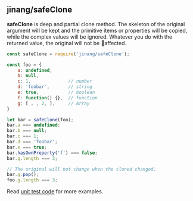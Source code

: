 ##	jinang/safeClone

__safeClone__ is deep and partial clone method. The skeleton of the original argument will be kept and the primitive items or properties will be copied, while the complex values will be ignored. Whatever you do with the returned value, the original will not be affected.

```javascript
const safeClone = require('jinang/safeClone');

const foo = {
    a: undefined,
    b: null,
    c: 1,              // number
    d: 'foobar',       // string
    e: true,           // boolean
    f: function() {},  // function
    g: [ , , 2, ],     // Array
}

let bar = safeClone(foo);
bar.a === undefined;
bar.b === null;
bar.c === 1;
bar.d === 'foobar';
bar.e === true;
bar.hasOwnProperty('f') === false;
bar.g.length === 3;

// The original will not change when the cloned changed.
bar.g.pop();
foo.g.length === 3;
```

Read [unit test code](../test/safeClone.js) for more examples.
